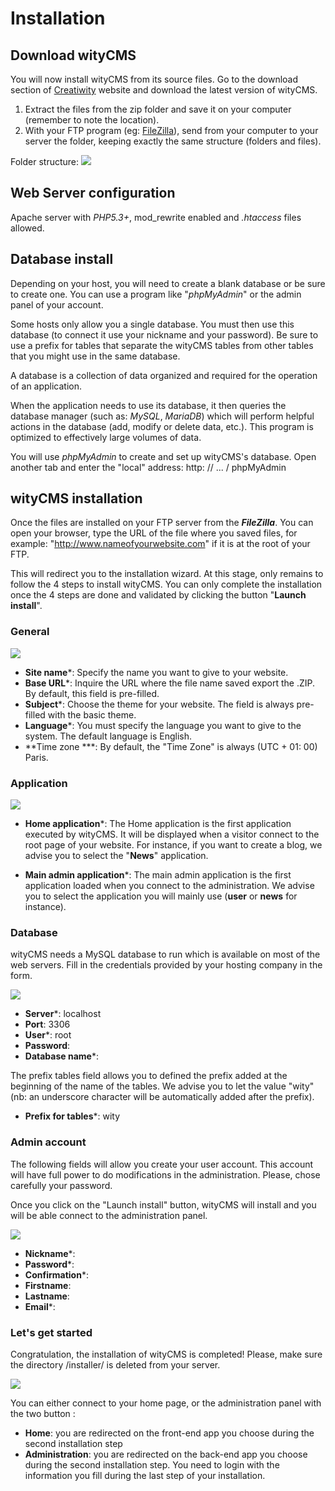# Installation

## Download wityCMS

You will now install wityCMS from its source files. 
Go to the download section of [Creatiwity](https://www.creatiwity.net) website and download the latest version of wityCMS.

1. Extract the files from the zip folder and save it on your computer (remember to note the location).
2. With your FTP program (eg: [FileZilla](https://filezilla-project.org/)), send from your computer to your server the folder, keeping exactly the same structure (folders and files).

Folder structure:
![](folders-01.png)

## Web Server configuration

Apache server with *PHP5.3+*, mod_rewrite enabled and *.htaccess* files allowed.

## Database install

Depending on your host, you will need to create a blank database or be sure to create one. You can use a program like "*phpMyAdmin*" or the admin panel of your account.

Some hosts only allow you a single database. You must then use this database (to connect it use your nickname and your password). Be sure to use a prefix for tables that separate the wityCMS tables from other tables that you might use in the same database.

A database is a collection of data organized and required for the operation of an application.

When the application needs to use its database, it then queries the database manager (such as: *MySQL*, *MariaDB*) which will perform helpful actions in the database (add, modify or delete data, etc.). This program is optimized to effectively large volumes of data.

You will use *phpMyAdmin* to create and set up wityCMS's database.
Open another tab and enter the "local" address: http: // ... / phpMyAdmin

## wityCMS installation

Once the files are installed on your FTP server from the ***FileZilla***. You can open your browser, type the URL of the file where you saved files, for example: "http://www.nameofyourwebsite.com" if it is at the root of your FTP.

This will redirect you to the installation wizard. At this stage, only remains to follow the 4 steps to install wityCMS. You can only complete the installation once the 4 steps are done and validated by clicking the button "**Launch install**".

### General
![](installer-01.png)

* **Site name***: Specify the name you want to give to your website.
* **Base URL***: Inquire the URL where the file name saved export the .ZIP. By default, this field is pre-filled.
* **Subject***: Choose the theme for your website. The field is always pre-filled with the basic theme.
* **Language***: You must specify the language you want to give to the system. The default language is English.
* **Time zone ***: By default, the "Time Zone" is always (UTC + 01: 00) Paris.

### Application
![](installer-02.png)

* **Home application***: The Home application is the first application executed by wityCMS. It will be displayed when a visitor connect to the root page of your website. For instance, if you want to create a blog, we advise you to select the "**News**" application.

* **Main admin application***: The main admin application is the first application loaded when you connect to the administration. We advise you to select the application you will mainly use (**user** or **news** for instance).

### Database

wityCMS needs a MySQL database to run which is available on most of the web servers. Fill in the credentials provided by your hosting company in the form.

![](installer-03.png)

* **Server***: localhost
* **Port**: 3306
* **User***: root
* **Password**: 
* **Database name***:

The prefix tables field allows you to defined the prefix added at the beginning of the name of the tables. We advise you to let the value "wity" (nb: an underscore character will be automatically added after the prefix). 

* **Prefix for tables***: wity

### Admin account

The following fields will allow you create your user account. This account will have full power to do modifications in the administration. Please, chose carefully your password.

Once you click on the "Launch install" button, wityCMS will install and you will be able connect to the administration panel.

![](installer-04.png)

* **Nickname***:
* **Password***:
* **Confirmation***:
* **Firstname**: 
* **Lastname**:
* **Email***:

### Let's get started 

Congratulation, the installation of wityCMS is completed! Please, make sure the directory /installer/ is deleted from your server.

![](installer-05.png)

You can either connect to your home page, or the administration panel with the two button :
* **Home**: you are redirected on the front-end app you choose during the second installation step
* **Administration**: you are redirected on the back-end app you choose during the second installation step. You need to login with the information you fill during the last step of your installation. 
